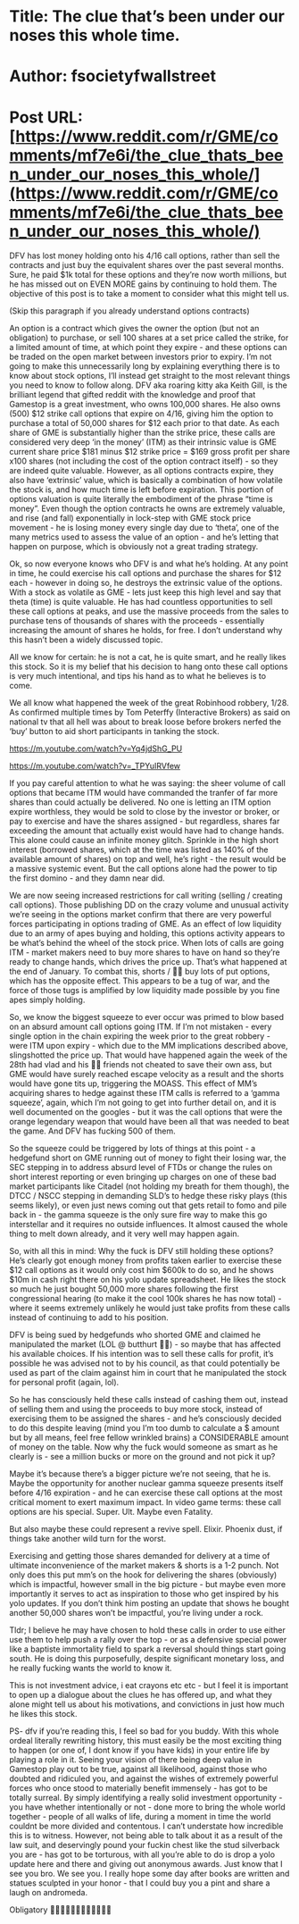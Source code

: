 # Title: The clue that’s been under our noses this whole time.
# Author: fsocietyfwallstreet
# Post URL: [https://www.reddit.com/r/GME/comments/mf7e6i/the_clue_thats_been_under_our_noses_this_whole/](https://www.reddit.com/r/GME/comments/mf7e6i/the_clue_thats_been_under_our_noses_this_whole/)



DFV has lost money holding onto his 4/16 call options, rather than sell the contracts and just buy the equivalent shares over the past several months.  Sure, he paid $1k total for these options and they’re now worth millions, but he has missed out on EVEN MORE gains by continuing to hold them.  The objective of this post is to take a moment to consider what this might tell us. 

(Skip this paragraph if you already understand options contracts)

An option is a contract which gives the owner the option (but not an obligation) to purchase, or sell 100 shares at a set price called the strike, for a limited amount of time, at which point they expire - and these options can be traded on the open market between investors prior to expiry.  I’m not going to make this unnecessarily long by explaining everything there is to know about stock options, I’ll instead get straight to the most relevant things you need to know to follow along.  DFV aka roaring kitty aka Keith Gill, is the brilliant legend that gifted reddit with the knowledge and proof that Gamestop is a great investment, who owns 100,000 shares.  He also owns (500) $12 strike call options that expire on 4/16, giving him the option to purchase a total of 50,000 shares for $12 each prior to that date.  As each share of GME is substantially higher than the strike price, these calls are considered very deep ‘in the money’ (ITM) as their intrinsic value is GME current share price $181 minus $12 strike price = $169 gross profit per share x100 shares (not including the cost of the option contract itself) - so they are indeed quite valuable.  However, as all options contracts expire, they also have ‘extrinsic’ value, which is basically a combination of how volatile the stock is, and how much time is left before expiration.  This portion of options valuation is quite literally the embodiment of the phrase “time is money”.  Even though the option contracts he owns are extremely valuable, and rise (and fall) exponentially in lock-step with GME stock price movement - he is losing money every single day due to ‘theta’, one of the many metrics used to assess the value of an option - and he’s letting that happen on purpose, which is obviously not a great trading strategy.  

Ok, so now everyone knows who DFV is and what he’s holding.  At any point in time, he could exercise his call options and purchase the shares for $12 each - however in doing so, he destroys the extrinsic value of the options.  With a stock as volatile as GME - lets just keep this high level and say that theta (time) is quite valuable.  He has had countless opportunities to sell these call options at peaks, and use the massive proceeds from the sales to purchase tens of thousands of shares with the proceeds - essentially increasing the amount of shares he holds, for free.  I don’t understand why this hasn’t been a widely discussed topic.

All we know for certain: he is not a cat, he is quite smart, and he really likes this stock.  So it is my belief that his decision to hang onto these call options is very much intentional, and tips his hand as to what he believes is to come.  

We all know what happened the week of the great Robinhood robbery, 1/28.  As confirmed multiple times by Tom Peterffy (Interactive Brokers) as said on national tv that all hell was about to break loose before brokers nerfed the ‘buy’ button to aid short participants in tanking the stock.

https://m.youtube.com/watch?v=Yq4jdShG_PU

https://m.youtube.com/watch?v=_TPYuIRVfew

If you pay careful attention to what he was saying: the sheer volume of call options that became ITM would have commanded the tranfer of far more shares than could actually be delivered.  No one is letting an ITM option expire worthless, they would be sold to close by the investor or broker, or pay to exercise and have the shares assigned - but regardless, shares far exceeding the amount that actually exist would have had to change hands.  This alone could cause an infinite money glitch.  Sprinkle in the high short interest (borrowed shares, which at the time was listed as 140% of the available amount of shares) on top and well, he’s right - the result would be a massive systemic event.  But the call options alone had the power to tip the first domino - and they damn near did.  

We are now seeing increased restrictions for call writing (selling / creating call options).  Those publishing DD on the crazy volume and unusual activity we’re seeing in the options market confirm that there are very powerful forces participating in options trading of GME.  As an effect of low liquidity due to an army of apes buying and holding, this options activity appears to be what’s behind the wheel of the stock price.  When lots of calls are going ITM - market makers need to buy more shares to have on hand so they’re ready to change hands, which drives the price up.  That’s what happened at the end of January.  To combat this, shorts / 🌈🐻 buy lots of put options, which has the opposite effect.  This appears to be a tug of war, and the force of those tugs is amplified by low liquidity made possible by you fine apes simply holding. 

So, we know the biggest squeeze to ever occur was primed to blow based on an absurd amount call options going ITM.  If I’m not mistaken - every single option in the chain expiring the week prior to the great robbery - were ITM upon expiry - which due to the MM implications described above, slingshotted the price up.  That would have happened again the week of the 28th had vlad and his 🌈🐻 friends not cheated to save their own ass, but GME would have surely reached escape velocity as a result and the shorts would have gone tits up, triggering the MOASS.  This effect of MM’s acquiring shares to hedge against these ITM calls is referred to a ‘gamma squeeze’, again, which I’m not going to get into further detail on, and it is well documented on the googles - but it was the call options that were the orange legendary weapon that would have been all that was needed to beat the game.  And DFV has fucking 500 of them.  

So the squeeze could be triggered by lots of things at this point - a hedgefund short on GME running out of money to fight their losing war, the SEC stepping in to address absurd level of FTDs or change the rules on short interest reporting or even bringing up charges on one of these bad market participants like Citadel (not holding my breath for them though), the DTCC / NSCC stepping in demanding SLD’s to hedge these risky plays (this seems likely), or even just news coming out that gets retail to fomo and pile back in - the gamma squeeze is the only sure fire way to make this go interstellar and it requires no outside influences.  It almost caused the whole thing to melt down already, and it very well may happen again.

So, with all this in mind: Why the fuck is DFV still holding these options?  He’s clearly got enough money from profits taken earlier to exercise these $12 call options as it would only cost him $600k to do so, and he shows $10m in cash right there on his yolo update spreadsheet.  He likes the stock so much he just bought 50,000 more shares following the first congressional hearing (to make it the cool 100k shares he has now total) - where it seems extremely unlikely he would just take profits from these calls instead of continuing to add to his position. 

DFV is being sued by hedgefunds who shorted GME and claimed he manipulated the market (LOL @ butthurt 🌈🐻) - so maybe that has affected his available choices.  If his intention was to sell these calls for profit, it’s possible he was advised not to by his council, as that could potentially be used as part of the claim against him in court that he manipulated the stock for personal profit (again, lol). 

So he has consciously held these calls instead of cashing them out, instead of selling them and using the proceeds to buy more stock, instead of exercising them to be assigned the shares - and he’s consciously decided to do this despite leaving (mind you I’m too dumb to calculate a $ amount but by all means, feel free fellow wrinkled brains) a CONSIDERABLE amount of money on the table.  Now why the fuck would someone as smart as he clearly is - see a million bucks or more on the ground and not pick it up?

Maybe it’s because there’s a bigger picture we’re not seeing, that he is.  Maybe the opportunity for another nuclear gamma squeeze presents itself before 4/16 expiration - and he can exercise these call options at the most critical moment to exert maximum impact.  In video game terms: these call options are his special.  Super.  Ult.  Maybe even Fatality.  

But also maybe these could represent a revive spell.  Elixir.  Phoenix dust, if things take another wild turn for the worst.

Exercising and getting those shares demanded for delivery at a time of ultimate inconvenience of the market makers & shorts is a 1-2 punch.  Not only does this put mm’s on the hook for delivering the shares (obviously) which is impactful, however small in the big picture - but maybe even more importantly it serves to act as inspiration to those who get inspired by his yolo updates.  If you don’t think him posting an update that shows he bought another 50,000 shares won’t be impactful, you’re living under a rock.  

Tldr; I believe he may have chosen to hold these calls in order to use either use them to help push a rally over the top - or as a defensive special power like a baptiste immortality field to spark a reversal should things start going south.   He is doing this purposefully, despite significant monetary loss, and he really fucking wants the world to know it.  

This is not investment advice, i eat crayons etc etc - but I feel it is important to open up a dialogue about the clues he has offered up, and what they alone might tell us about his motivations, and convictions in just how much he likes this stock.

PS- dfv if you’re reading this, I feel so bad for you buddy.  With this whole ordeal literally rewriting history, this must easily be the most exciting thing to happen (or one of, I dont know if you have kids) in your entire life by playing a role in it.  Seeing your vision of there being deep value in Gamestop play out to be true, against all likelihood, against those who doubted and ridiculed you, and against the wishes of extremely powerful forces who once stood to materially benefit immensely - has got to be totally surreal.  By simply identifying a really solid investment opportunity - you have whether intentionally or not - done more to bring the whole world together - people of all walks of life, during a moment in time the world couldnt be more divided and contentous.  I can’t understate how incredible this is to witness.  However, not being able to talk about it as a result of the law suit, and deservingly pound your fuckin chest like the stud silverback you are - has got to be torturous, with all you’re able to do is drop a yolo update here and there and giving out anonymous awards.  Just know that I see you bro.  We see you.  I really hope some day after books are written and statues sculpted in your honor - that I could buy you a pint and share a laugh on andromeda.

Obligatory 💎🙌🦍🦍🦍🚀🚀🚀🚀🍌🍌🍌